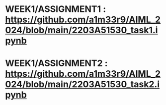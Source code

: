 # WEEK1/ASSIGNMENT1 : https://github.com/a1m33r9/AIML_2024/blob/main/2203A51530_task1.ipynb
# WEEK1/ASSIGNMENT2 : https://github.com/a1m33r9/AIML_2024/blob/main/2203A51530_task2.ipynb
